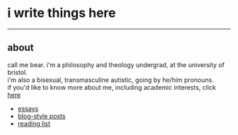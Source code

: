 # i write things here

* * *

## about
call me bear. i'm a philosophy and theology undergrad, at the university of bristol.   
i'm also a bisexual, transmasculine autistic, going by he/him pronouns.  
if you'd like to know more about me, including academic interests, click [here](./about.html)
* [essays](./essays.html)
* [blog-style posts](./blog.html)
* [reading list](./reading.html)

